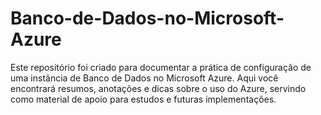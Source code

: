 # Banco-de-Dados-no-Microsoft-Azure
Este repositório foi criado para documentar a prática de configuração de uma instância de Banco de Dados no Microsoft Azure. Aqui você encontrará resumos, anotações e dicas sobre o uso do Azure, servindo como material de apoio para estudos e futuras implementações.
